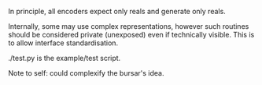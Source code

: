 In principle, all encoders expect only reals and generate only reals.

Internally, some may use complex representations, however such routines should be considered private (unexposed) even if technically visible. This is to allow interface standardisation.


./test.py is the example/test script.

Note to self: could complexify the bursar's idea.
